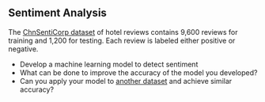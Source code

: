 ## Sentiment Analysis

The [ChnSentiCorp dataset](chnsenticorp) of hotel reviews contains 9,600 reviews for training and 1,200 for testing. Each review is labeled either positive or negative.

- Develop a machine learning model to detect sentiment
- What can be done to improve the accuracy of the model you developed?
- Can you apply your model to [another dataset](https://www.dropbox.com/s/psifo33yhwhnuwf/xhs.zip?dl=0) and achieve similar accuracy?